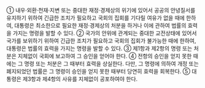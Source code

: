① 내우·외환·천재·지변 또는 중대한 재정·경제상의 위기에 있어서 공공의 안녕질서를 유지하기 위하여 긴급한 조치가 필요하고 국회의 집회를 기다릴 여유가 없을 때에 한하여, 대통령은 최소한으로 필요한 재정·경제상의 처분을 하거나 이에 관하여 법률의 효력을 가지는 명령을 발할 수 있다.
② 국가의 안위에 관계되는 중대한 교전상태에 있어서 국가를 보위하기 위하여 긴급한 조치가 필요하고 국회의 집회가 불가능한 때에 한하여, 대통령은 법률의 효력을 가지는 명령을 발할 수 있다.
③ 제1항과 제2항의 명령 또는 처분은 지체없이 국회에 보고하여 그 승인을 얻어야 한다.
④ 전항의 승인을 얻지 못한 때에는 그 명령 또는 처분은 그 때부터 효력을 상실한다. 다만, 그 명령에 의하여 개정 또는 폐지되었던 법률은 그 명령이 승인을 얻지 못한 때부터 당연히 효력을 회복한다.
⑤ 대통령은 제3항과 제4항의 사유를 지체없이 공포하여야 한다.
